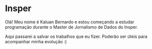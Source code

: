 # Insper

Olá! Meu nome é Kaluan Bernardo e estou começando a estudar programação durante o Master de Jornalismo de Dados do Insper. 

Aqui passarei a salvar os trabalhos que eu fizer. Poderão ser úteis para acompanhar minha evolução :)
